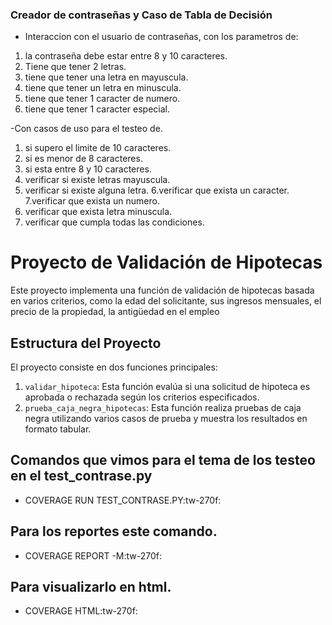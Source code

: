 ### Creador de contraseñas y Caso de Tabla de Decisión

- Interaccion con el usuario de contraseñas, con los parametros de:

1. la contraseña debe estar entre 8 y 10 caracteres.
2. Tiene que tener 2 letras.
3. tiene que tener una letra en mayuscula.
4. tiene que tener un letra en minuscula.
5. tiene que tener 1 caracter de numero.
6. tiene que tener 1 caracter especial.

-Con casos de uso para el testeo de.

1. si supero el limite de 10 caracteres.
2. si es menor de 8 caracteres.
3. si esta entre 8 y 10 caracteres.
4. verificar si existe letras mayuscula.
5. verificar si existe alguna letra.
6.verificar que exista un caracter.
7.verificar que exista un numero.
8. verificar que exista letra minuscula.
9. verificar que cumpla todas las condiciones.


# Proyecto de Validación de Hipotecas

Este proyecto implementa una función de validación de hipotecas basada en varios criterios, como la edad del solicitante, sus ingresos mensuales, el precio de la propiedad, la antigüedad en el empleo

## Estructura del Proyecto

El proyecto consiste en dos funciones principales:

1. `validar_hipoteca`: Esta función evalúa si una solicitud de hipoteca es aprobada o rechazada según los criterios especificados.
2. `prueba_caja_negra_hipotecas`: Esta función realiza pruebas de caja negra utilizando varios casos de prueba y muestra los resultados en formato tabular.

## Comandos que vimos para el tema de los testeo en el test_contrase.py

- COVERAGE RUN TEST_CONTRASE.PY:tw-270f:
  
## Para los reportes este comando.

- COVERAGE REPORT -M:tw-270f:
  
## Para visualizarlo en html.

- COVERAGE HTML:tw-270f:
